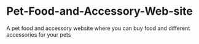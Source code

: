 # Pet-Food-and-Accessory-Web-site
A pet food and accessory website where you can buy food and different accessories for your pets
